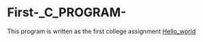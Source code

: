 # First-_C_PROGRAM-
This program is written as the first college assignment 
[Hello_world](Hello_world.c)

